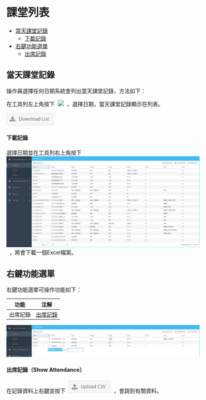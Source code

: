 # 課堂列表


* [當天課堂記錄](#當天課堂記錄)
    * [下載記錄](#下載記錄)
* [右鍵功能選單](#右鍵功能選單)
    * [出席記錄](#出席記錄（show-attendance）)


## 當天課堂記錄

操作員選擇任何日期系統會列出當天課堂記錄，方法如下：

在工具列左上角按下&nbsp;&nbsp;![](/images/01.png)&nbsp;&nbsp;，選擇日期，當天課堂記錄顯示在列表。

![](/images/06.png)

#### 下載記錄

選擇日期並在工具列右上角按下&nbsp;&nbsp;![](/images/03.png)&nbsp;&nbsp;，將會下載一個Excel檔案。


## 右鍵功能選單

右鍵功能選單可操作功能如下：

| 功能                 	| 注解                                          	|
|----------------------	|-----------------------------------------------	|
| 出席記錄   	| [出席記錄](#出席記錄（show-attendance）)   	|

![](/images/04.png)


####  出席記錄（Show Attendance）

在記錄資料上右鍵並按下&nbsp;&nbsp;![](/images/05.png)&nbsp;&nbsp;，會跳到有關資料。